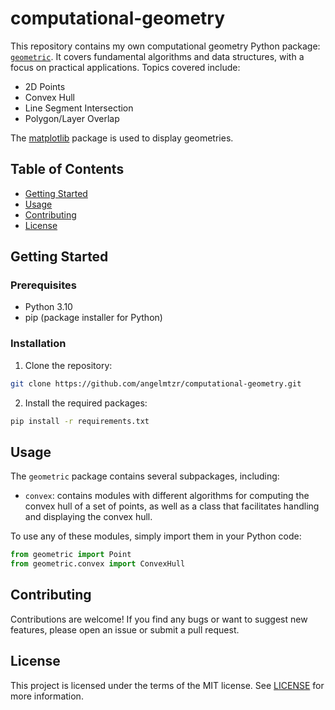 # computational-geometry

This repository contains my own computational geometry Python package: [`geometric`](./geometric). It covers fundamental algorithms and data structures, with a focus on practical applications. Topics covered include:
- 2D Points
- Convex Hull
- Line Segment Intersection
- Polygon/Layer Overlap

The [matplotlib](https://matplotlib.org/) package is used to display geometries.

## Table of Contents

- [Getting Started](#getting-started)
- [Usage](#usage)
- [Contributing](#contributing)
- [License](#license)

## Getting Started

### Prerequisites

- Python 3.10
- pip (package installer for Python)

### Installation

1. Clone the repository:

```sh
git clone https://github.com/angelmtzr/computational-geometry.git
```

2. Install the required packages:

```sh
pip install -r requirements.txt
```

## Usage

The `geometric` package contains several subpackages, including:
- `convex`: contains modules with different algorithms for computing the convex hull of a set of points, as well as a class that facilitates handling and displaying the convex hull.


To use any of these modules, simply import them in your Python code:
```python
from geometric import Point
from geometric.convex import ConvexHull
```

## Contributing

Contributions are welcome! If you find any bugs or want to suggest new features, please open an issue or submit a pull request.

## License

This project is licensed under the terms of the MIT license. See [LICENSE](LICENSE) for more information.
